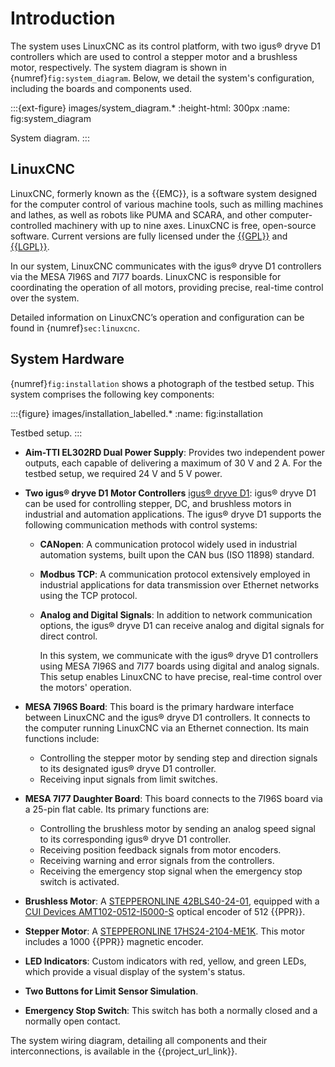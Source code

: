 # Introduction

The system uses LinuxCNC as its control platform, with two igus® dryve D1 controllers which are used to control a stepper motor and a brushless motor, respectively. The system diagram is shown in {numref}`fig:system_diagram`. Below, we detail the system's configuration, including the boards and components used.

:::{ext-figure} images/system_diagram.\*
:height-html: 300px
:name: fig:system_diagram

System diagram.
:::

## LinuxCNC

LinuxCNC, formerly known as the {{EMC}}, is a software system designed for the computer control of various machine tools, such as milling machines and lathes, as well as robots like PUMA and SCARA, and other computer-controlled machinery with up to nine axes. LinuxCNC is free, open-source software. Current versions are fully licensed under the [{{GPL}}](https://www.gnu.org/licenses/gpl.html) and [{{LGPL}}](https://gnu.org/licenses/lgpl.html).

In our system, LinuxCNC communicates with the igus® dryve D1 controllers via the MESA 7I96S and 7I77 boards. LinuxCNC is responsible for coordinating the operation of all motors, providing precise, real-time control over the system.

Detailed information on LinuxCNC’s operation and configuration can be found in {numref}`sec:linuxcnc`.

## System Hardware

{numref}`fig:installation` shows a photograph of the testbed setup. This system comprises the following key components:

:::{figure} images/installation_labelled.*
:name: fig:installation

Testbed setup.
:::

- **Aim-TTI EL302RD Dual Power Supply**: Provides two independent power outputs, each capable of delivering a maximum of 30 V and 2 A. For the testbed setup, we required 24 V and 5 V power.

- **Two igus® dryve D1 Motor Controllers** [igus® dryve D1](https://www.igus.eu/product/D1): igus® dryve D1 can be used for controlling stepper, DC, and brushless motors in industrial and automation applications. The igus® dryve D1 supports the following communication methods with control systems:

  - **CANopen**: A communication protocol widely used in industrial automation systems, built upon the CAN bus (ISO 11898) standard.
  - **Modbus TCP**: A communication protocol extensively employed in industrial applications for data transmission over Ethernet networks using the TCP protocol.
  - **Analog and Digital Signals**: In addition to network communication options, the igus® dryve D1 can receive analog and digital signals for direct control.

    In this system, we communicate with the igus® dryve D1 controllers using MESA 7I96S and 7I77 boards using digital and analog signals. This setup enables LinuxCNC to have precise, real-time control over the motors' operation.

- **MESA 7I96S Board**: This board is the primary hardware interface between LinuxCNC and the igus® dryve D1 controllers. It connects to the computer running LinuxCNC via an Ethernet connection. Its main functions include:

  - Controlling the stepper motor by sending step and direction signals to its designated igus® dryve D1 controller.
  - Receiving input signals from limit switches.

- **MESA 7I77 Daughter Board**: This board connects to the 7I96S board via a 25-pin flat cable. Its primary functions are:

  - Controlling the brushless motor by sending an analog speed signal to its corresponding igus® dryve D1 controller.
  - Receiving position feedback signals from motor encoders.
  - Receiving warning and error signals from the controllers.
  - Receiving the emergency stop signal when the emergency stop switch is activated.

- **Brushless Motor**: A [STEPPERONLINE 42BLS40-24-01](https://www.omc-stepperonline.com/24v-4000rpm-0-0625nm-26w-1-8a-42x42x40mm-brushless-dc-motor-42bls40-24-01), equipped with a [CUI Devices AMT102-0512-I5000-S](https://www.cuidevices.com/product/motion-and-control/rotary-encoders/incremental/modular/amt10-series) optical encoder of 512 {{PPR}}.

- **Stepper Motor**: A [STEPPERONLINE 17HS24-2104-ME1K](https://www.omc-stepperonline.com/nema-17-closed-loop-stepper-motor-65ncm-92oz-in-with-magnetic-encoder-1000ppr-4000cpr-17hs24-2104-me1k). This motor includes a 1000 {{PPR}} magnetic encoder.

- **LED Indicators**: Custom indicators with red, yellow, and green LEDs, which provide a visual display of the system's status.

- **Two Buttons for Limit Sensor Simulation**.

- **Emergency Stop Switch**: This switch has both a normally closed and a normally open contact.

The system wiring diagram, detailing all components and their interconnections, is available in the {{project_url_link}}.
